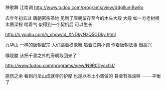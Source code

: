 秧歌舞 江南调
http://www.tudou.com/programs/view/d4glIumBw8o
 
去年年初去过  唐朝密宗圣地  见到了唐朝留存至今的木头大殿
大殿
如一方老树根 
木质深棕  喘着气  似得到一个契机后  可以生长
 
http://v.youku.com/v_show/id_XNDkyNzQ5ODky.html
 
九华山 一样的唐朝密宗 
人们跳着秧歌舞  唱着江南小调  作着唐朝法事
很高兴
 
喉咙酸
该把千里之外的唐朝取回来了 
 
http://www.tudou.com/programs/view/N9R0DycxfcI/
 
感伤之余  看到丹法山成就寺的护摩
也是以本土小调做的  甚至有摇滚味
-----平衡了
 
